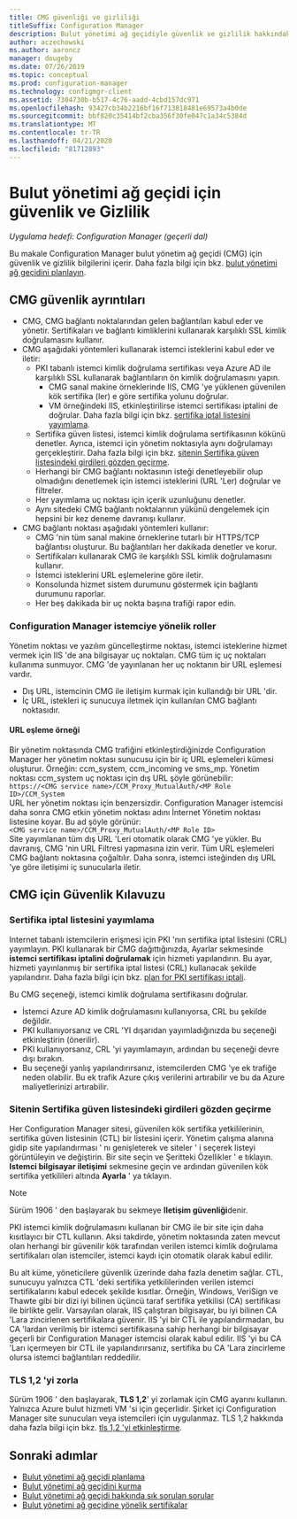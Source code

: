 ```yaml
---
title: CMG güvenliği ve gizliliği
titleSuffix: Configuration Manager
description: Bulut yönetimi ağ geçidiyle güvenlik ve gizlilik hakkındaki rehberlik ve öneriler hakkında bilgi edinin.
author: aczechowski
ms.author: aaroncz
manager: dougeby
ms.date: 07/26/2019
ms.topic: conceptual
ms.prod: configuration-manager
ms.technology: configmgr-client
ms.assetid: 7304730b-b517-4c76-aadd-4cbd157dc971
ms.openlocfilehash: 93427cb34b2216bf16f713818481e69573a4b0de
ms.sourcegitcommit: bbf820c35414bf2cba356f30fe047c1a34c5384d
ms.translationtype: MT
ms.contentlocale: tr-TR
ms.lasthandoff: 04/21/2020
ms.locfileid: "81712893"
---
```

# <a name="security-and-privacy-for-the-cloud-management-gateway"></a>Bulut yönetimi ağ geçidi için güvenlik ve Gizlilik

*Uygulama hedefi: Configuration Manager (geçerli dal)*

Bu makale Configuration Manager bulut yönetim ağ geçidi (CMG) için güvenlik ve gizlilik bilgilerini içerir. Daha fazla bilgi için bkz. [bulut yönetimi ağ geçidini planlayın](plan-cloud-management-gateway.md).

## <a name="cmg-security-details"></a>CMG güvenlik ayrıntıları

- CMG, CMG bağlantı noktalarından gelen bağlantıları kabul eder ve yönetir. Sertifikaları ve bağlantı kimliklerini kullanarak karşılıklı SSL kimlik doğrulamasını kullanır.
- CMG aşağıdaki yöntemleri kullanarak istemci isteklerini kabul eder ve iletir:
    - PKI tabanlı istemci kimlik doğrulama sertifikası veya Azure AD ile karşılıklı SSL kullanarak bağlantıların ön kimlik doğrulamasını yapın.
      - CMG sanal makine örneklerinde IIS, CMG 'ye yüklenen güvenilen kök sertifika (ler) e göre sertifika yolunu doğrular.
      - VM örneğindeki IIS, etkinleştirilirse istemci sertifikası iptalini de doğrular. Daha fazla bilgi için bkz. [sertifika iptal listesini yayımlama](#bkmk_crl).
    - Sertifika güven listesi, istemci kimlik doğrulama sertifikasının kökünü denetler. Ayrıca, istemci için yönetim noktasıyla aynı doğrulamayı gerçekleştirir. Daha fazla bilgi için bkz. [sitenin Sertifika güven listesindeki girdileri gözden geçirme](#bkmk_ctl).
    - Herhangi bir CMG bağlantı noktasının isteği denetleyebilir olup olmadığını denetlemek için istemci isteklerini (URL 'Ler) doğrular ve filtreler.  
    - Her yayımlama uç noktası için içerik uzunluğunu denetler.
    - Aynı sitedeki CMG bağlantı noktalarının yükünü dengelemek için hepsini bir kez deneme davranışı kullanır.
- CMG bağlantı noktası aşağıdaki yöntemleri kullanır:
    - CMG 'nin tüm sanal makine örneklerine tutarlı bir HTTPS/TCP bağlantısı oluşturur. Bu bağlantıları her dakikada denetler ve korur.
    - Sertifikaları kullanarak CMG ile karşılıklı SSL kimlik doğrulamasını kullanır.
    - İstemci isteklerini URL eşlemelerine göre iletir.
    - Konsolunda hizmet sistem durumunu göstermek için bağlantı durumunu raporlar.
    - Her beş dakikada bir uç nokta başına trafiği rapor edin.

### <a name="configuration-manager-client-facing-roles"></a>Configuration Manager istemciye yönelik roller

Yönetim noktası ve yazılım güncelleştirme noktası, istemci isteklerine hizmet vermek için IIS 'de ana bilgisayar uç noktaları. CMG tüm iç uç noktaları kullanıma sunmuyor. CMG 'de yayınlanan her uç noktanın bir URL eşlemesi vardır.

- Dış URL, istemcinin CMG ile iletişim kurmak için kullandığı bir URL 'dir.
- İç URL, istekleri iç sunucuya iletmek için kullanılan CMG bağlantı noktasıdır.

#### <a name="url-mapping-example"></a>URL eşleme örneği

Bir yönetim noktasında CMG trafiğini etkinleştirdiğinizde Configuration Manager her yönetim noktası sunucusu için bir iç URL eşlemeleri kümesi oluşturur. Örneğin: ccm_system, ccm_incoming ve sms_mp. Yönetim noktası ccm_system uç noktası için dış URL şöyle görünebilir:  
`https://<CMG service name>/CCM_Proxy_MutualAuth/<MP Role ID>/CCM_System`  
URL her yönetim noktası için benzersizdir. Configuration Manager istemcisi daha sonra CMG etkin yönetim noktası adını İnternet Yönetim noktası listesine koyar. Bu ad şöyle görünür:  
`<CMG service name>/CCM_Proxy_MutualAuth/<MP Role ID>`  
Site yayımlanan tüm dış URL 'Leri otomatik olarak CMG 'ye yükler. Bu davranış, CMG 'nin URL Filtresi yapmasına izin verir. Tüm URL eşlemeleri CMG bağlantı noktasına çoğaltılır. Daha sonra, istemci isteğinden dış URL 'ye göre iletişimi iç sunucularla iletir.


## <a name="security-guidance-for-cmg"></a>CMG için Güvenlik Kılavuzu

<a name="bkmk_crl"></a>

### <a name="publish-the-certificate-revocation-list"></a>Sertifika iptal listesini yayımlama

Internet tabanlı istemcilerin erişmesi için PKI 'nın sertifika iptal listesini (CRL) yayımlayın. PKI kullanarak bir CMG dağıttığınızda, Ayarlar sekmesinde **istemci sertifikası iptalini doğrulamak** için hizmeti yapılandırın. Bu ayar, hizmeti yayınlanmış bir sertifika iptal listesi (CRL) kullanacak şekilde yapılandırır. Daha fazla bilgi için bkz. [plan for PKI sertifikası iptali](../../../plan-design/security/plan-for-security.md#BKMK_PlanningForCRLs).

Bu CMG seçeneği, istemci kimlik doğrulama sertifikasını doğrular.

- İstemci Azure AD kimlik doğrulamasını kullanıyorsa, CRL bu şekilde değildir.
- PKI kullanıyorsanız ve CRL 'YI dışarıdan yayımladığınızda bu seçeneği etkinleştirin (önerilir).
- PKI kullanıyorsanız, CRL 'yi yayımlamayın, ardından bu seçeneği devre dışı bırakın.
- Bu seçeneği yanlış yapılandırırsanız, istemcilerden CMG 'ye ek trafiğe neden olabilir. Bu ek trafik Azure çıkış verilerini artırabilir ve bu da Azure maliyetlerinizi artırabilir.<!-- SCCMDocs#1434 -->

<a name="bkmk_ctl"></a>

### <a name="review-entries-in-the-sites-certificate-trust-list"></a>Sitenin Sertifika güven listesindeki girdileri gözden geçirme

<!--503739-->
Her Configuration Manager sitesi, güvenilen kök sertifika yetkililerinin, sertifika güven listesinin (CTL) bir listesini içerir. Yönetim çalışma alanına gidip site yapılandırması ' nı genişleterek ve siteler ' i seçerek listeyi görüntüleyin ve değiştirin. Bir site seçin ve Şeritteki Özellikler ' e tıklayın. **Istemci bilgisayar iletişimi** sekmesine geçin ve ardından güvenilen kök sertifika yetkilileri altında **Ayarla** ' ya tıklayın.

> [!Note]
> Sürüm 1906 ' den başlayarak bu sekmeye **Iletişim güvenliği**denir.<!-- SCCMDocs#1645 -->  

PKI istemci kimlik doğrulamasını kullanan bir CMG ile bir site için daha kısıtlayıcı bir CTL kullanın. Aksi takdirde, yönetim noktasında zaten mevcut olan herhangi bir güvenilir kök tarafından verilen istemci kimlik doğrulama sertifikaları olan istemciler, istemci kaydı için otomatik olarak kabul edilir.

Bu alt küme, yöneticilere güvenlik üzerinde daha fazla denetim sağlar. CTL, sunucuyu yalnızca CTL 'deki sertifika yetkililerinden verilen istemci sertifikalarını kabul edecek şekilde kısıtlar. Örneğin, Windows, VeriSign ve Thawte gibi bir dizi iyi bilinen üçüncü taraf sertifika yetkilisi (CA) sertifikası ile birlikte gelir. Varsayılan olarak, IIS çalıştıran bilgisayar, bu iyi bilinen CA 'Lara zincirlenen sertifikalara güvenir. IIS 'yi bir CTL ile yapılandırmadan, bu CA 'lardan verilmiş bir istemci sertifikasına sahip herhangi bir bilgisayar geçerli bir Configuration Manager istemcisi olarak kabul edilir. IIS 'yi bu CA 'Ları içermeyen bir CTL ile yapılandırırsanız, sertifika bu CA 'Lara zincirleme olursa istemci bağlantıları reddedilir.

### <a name="enforce-tls-12"></a><a name="bkmk_tls"></a>TLS 1,2 'yi zorla

<!-- SCCMDocs-pr#4021 -->

Sürüm 1906 ' den başlayarak, **TLS 1,2**' yi zorlamak için CMG ayarını kullanın. Yalnızca Azure bulut hizmeti VM 'si için geçerlidir. Şirket içi Configuration Manager site sunucuları veya istemcileri için uygulanmaz. TLS 1,2 hakkında daha fazla bilgi için bkz. [tls 1,2 'yi etkinleştirme](../../../plan-design/security/enable-tls-1-2.md).


<!--486209-->


<!-- ## Privacy information for CMG -->


## <a name="next-steps"></a>Sonraki adımlar

- [Bulut yönetimi ağ geçidi planlama](plan-cloud-management-gateway.md)
- [Bulut yönetimi ağ geçidini kurma](setup-cloud-management-gateway.md)
- [Bulut yönetimi ağ geçidi hakkında sık sorulan sorular](cloud-management-gateway-faq.md)
- [Bulut yönetimi ağ geçidine yönelik sertifikalar](certificates-for-cloud-management-gateway.md)
